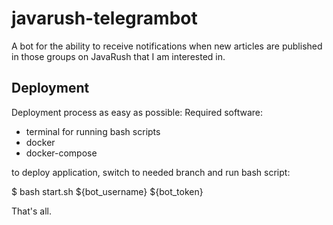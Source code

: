 # javarush-telegrambot
A bot for the ability to receive notifications when new articles are published in those groups on JavaRush that I am interested in.

## Deployment
Deployment process as easy as possible:
Required software:
- terminal for running bash scripts
- docker
- docker-compose

to deploy application, switch to needed branch and run bash script:

$ bash start.sh ${bot_username} ${bot_token}

That's all.
